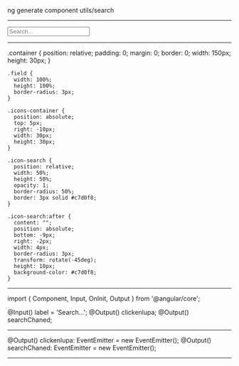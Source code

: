 
ng generate component utils/search

*********************************

<div class="container">
    <input type="text" placeholder="Search..." class="field" />
    <div class="icons-container">
        <div class="icon-search"></div>
    </div>
  </div>

*********************************

.container {
      position: relative;
      padding: 0;
      margin: 0;
      border: 0;
      width: 150px;
      height: 30px;
    }
    
    .field {
      width: 100%;
      height: 100%;
      border-radius: 3px;
    }
    
    .icons-container {
      position: absolute;
      top: 5px;
      right: -10px;
      width: 30px;
      height: 30px;
    }
    
    .icon-search {
      position: relative;
      width: 50%;
      height: 50%;
      opacity: 1;
      border-radius: 50%;
      border: 3px solid #c7d0f8;
    }
    
    .icon-search:after {
      content: "";
      position: absolute;
      bottom: -9px;
      right: -2px;
      width: 4px;
      border-radius: 3px;
      transform: rotate(-45deg);
      height: 10px;
      background-color: #c7d0f8;
    }   

*********************************

import { Component, Input, OnInit, Output } from '@angular/core';

  @Input() label = 'Search...';
  @Output() clickenlupa;
  @Output() searchChaned;

*********************************

@Output() clickenlupa: EventEmitter<string> = new EventEmitter();
  @Output() searchChaned: EventEmitter<string> = new EventEmitter();


*********************************
